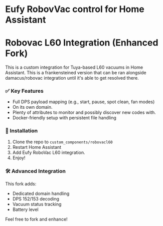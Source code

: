 # Eufy RobovVac control for Home Assistant
# Robovac L60 Integration (Enhanced Fork)

This is a custom integration for Tuya-based L60 vacuums in Home Assistant. This is a frankensteined version that can be ran alongside damacus/robovac integration until it's able to get resolved there.

### ✅ Key Features
- Full DPS payload mapping (e.g., start, pause, spot clean, fan modes)
- On its own domain.
- Plenty of attributes to monitor and possibly discover new codes with.
- Docker-friendly setup with persistent file handling

### 🔧 Installation
1. Clone the repo to `custom_components/robovacl60`
2. Restart Home Assistant
3. Add Eufy RoboVac L60 integration.
4. Enjoy!

### 🛠 Advanced Integration
This fork adds:
- Dedicated domain handling
- DPS 152/153 decoding
- Vacuum status tracking
- Battery level

Feel free to fork and enhance!
